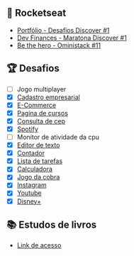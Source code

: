 ## 🚀 Rocketseat

- [Portfólio - Desafios Discover #1](https://github.com/Nerd00F/portfolio)
- [Dev Finances - Maratona Discover #1](https://github.com/Nerd00F/dev-finances)
- [Be the hero - Oministack #11](https://github.com/Nerd00F/Be-the-hero)

## 🏆 Desafios

- [ ] Jogo multiplayer
- [x] [Cadastro empresarial](https://github.com/Nerd00F/Cadastro-robusto)
- [x] [E-Commerce](https://github.com/Nerd00F/E-Commerce)
- [x] [Pagina de cursos](https://github.com/Nerd00F/pagina-de-cursos)
- [x] [Consulta de cep](https://github.com/Nerd00F/Consulta-de-Cep)
- [x] [Spotify](https://github.com/Nerd00F/spotify-clone)
- [ ] Monitor de atividade da cpu
- [x] [Editor de texto](https://github.com/Nerd00F/editor-rich-text)
- [x] [Contador](https://github.com/Nerd00F/Contador)
- [x] [Lista de tarefas](https://github.com/Nerd00F/Lista-de-tarefas)
- [x] [Calculadora](https://github.com/Nerd00F/calculadora)
- [x] [Jogo da cobra](https://github.com/Nerd00F/jogo-da-cobra)
- [x] [Instagram](https://github.com/Nerd00F/instagram-ui)
- [x] [Youtube](https://github.com/Nerd00F/youtube-clone)
- [x] [Disney+](https://github.com/Nerd00F/disney-plus/)

## 📚 Estudos de livros

- [Link de acesso](https://github.com/Nerd00F/Meus-estudos/tree/main/src/)
